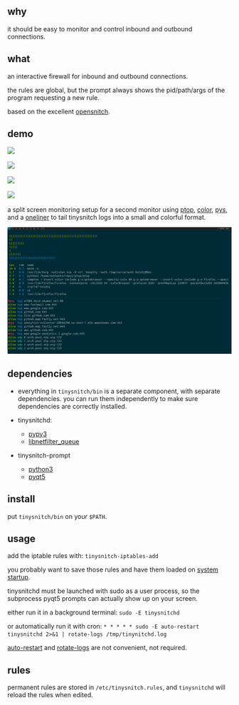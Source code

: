 ## why

it should be easy to monitor and control inbound and outbound connections.

## what

an interactive firewall for inbound and outbound connections.

the rules are global, but the prompt always shows the pid/path/args of the program requesting a new rule.

based on the excellent [opensnitch](https://github.com/evilsocket/opensnitch).

## demo

![](https://github.com/nathants/tinysnitch/raw/master/demo.gif)

![](https://github.com/nathants/tinysnitch/raw/master/prompt.png)

![](https://github.com/nathants/tinysnitch/raw/master/prompt_legend.png)

![](https://github.com/nathants/tinysnitch/raw/master/prompt_help.png)

a split screen monitoring setup for a second monitor using [ptop](https://github.com/nathants/ptop), [color](https://gist.github.com/nathants/336bc5e501ad174aeeb7986f2b0633e4), [pys](https://gist.github.com/nathants/741b066af9faa15f3ed50ed6cf677d67), and a [oneliner](https://gist.github.com/nathants/daa1aa0dee88bc6dc8710c82965b4704) to tail tinysnitch logs into a small and colorful format.

![](demo.png)

## dependencies

 - everything in `tinysnitch/bin` is a separate component, with separate dependencies. you can run them independently to make sure dependencies are correctly installed.

 - tinysnitchd:
   - [pypy3](https://pypy.org/)
   - [libnetfilter_queue](https://www.archlinux.org/packages/extra/x86_64/libnetfilter_queue/)

 - tinysnitch-prompt
   - [python3](https://www.python.org/)
   - [pyqt5](https://pypi.org/project/PyQt5/)

## install

put `tinysnitch/bin` on your `$PATH`.

## usage

add the iptable rules with: `tinysnitch-iptables-add`

you probably want to save those rules and have them loaded on [system startup](https://wiki.archlinux.org/index.php/iptables#Configuration_and_usage).

tinysnitchd must be launched with sudo as a user process, so the subprocess pyqt5 prompts can actually show up on your screen.

either run it in a background terminal: `sudo -E tinysnitchd`

or automatically run it with cron: `* * * * * sudo -E auto-restart tinysnitchd 2>&1 | rotate-logs /tmp/tinynitchd.log`

[auto-restart](https://gist.github.com/nathants/dc5d43c1e57b9bbb3a654491df93e4d6) and [rotate-logs](https://gist.github.com/nathants/72968aaa7d9ab7c008fe32e399426d2c) are not convenient, not required.

## rules

permanent rules are stored in `/etc/tinysnitch.rules`, and `tinysnitchd` will reload the rules when edited.
